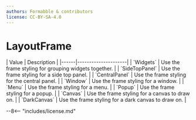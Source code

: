 ```yaml
---
authors: Formabble & contributors
license: CC-BY-SA-4.0
---
```



# LayoutFrame

<div class="sh-parameters" markdown="1">
| Value  | Description |
|------|---------------------|
| `Widgets` | Use the frame styling for grouping widgets together. |
| `SideTopPanel` | Use the frame styling for a side top panel. |
| `CentralPanel` | Use the frame styling for the central panel. |
| `Window` | Use the frame styling for a window. |
| `Menu` | Use the frame styling for a menu. |
| `Popup` | Use the frame styling for a popup. |
| `Canvas` | Use the frame styling for a canvas to draw on. |
| `DarkCanvas` | Use the frame styling for a dark canvas to draw on. |

</div>

--8<-- "includes/license.md"
